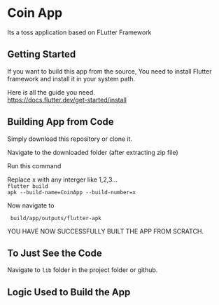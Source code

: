 # Coin App

Its a toss application based on FLutter Framework

## Getting Started
If you want to build this app from the source,
You need to install Flutter framework and install it in your system path.

Here is all the guide you need. <br/>
https://docs.flutter.dev/get-started/install

## Building App from Code

Simply download this repository or clone it.

Navigate to the downloaded folder (after extracting zip file) <br/>

Run this command <br/>

Replace x with any interger like 1,2,3... <br>
<code>flutter build apk --build-name=CoinApp --build-number=x</code>

Now navigate to <br/>

<code> build/app/outputs/flutter-apk </code>

YOU HAVE NOW SUCCESSFULLY BUILT THE APP FROM SCRATCH.

## To Just See the Code

Navigate to <code>lib</code> folder in the project folder or github.

## Logic Used to Build the App

